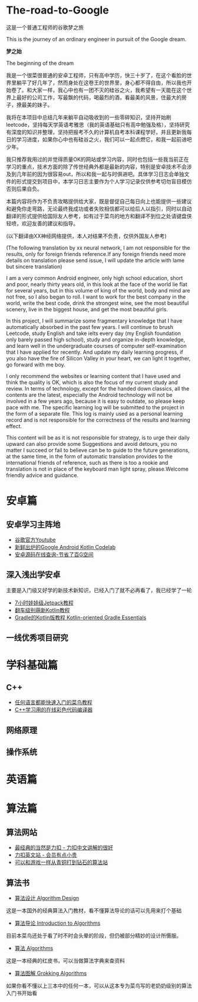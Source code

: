 # The-road-to-Google
这是一个普通工程师的谷歌梦之旅

This is the journey of an ordinary engineer in pursuit of the Google dream.

**梦之始**

The beginning of the dream

我是一个很菜很普通的安卓工程师，只有高中学历，快三十岁了，在这个看脸的世界里躺平了好几年了，然而身处在这卷王的世界里，身心都不得自由，所以我也开始卷了。和大家一样，我心中也有一团不灭的硅谷之火，我希望有一天能在这个世界上最好的公司工作，写最飘的代码，喝最烈的酒，看最美的风景，住最大的房子，撩最美的妹子。

我将在本项目中总结几年来躺平自动吸收到的一些零碎知识，坚持开始刷leetcode，坚持每天学英语考雅思（我的英语基础只有高中勉强及格），坚持研究有深度的知识并整理，坚持把报考不久的计算机自考本科课程学好。并且更新我每日的学习进度，如果你心中也有硅谷之火，我们可以一起点燃它，和我一起前进吧少年。

我只推荐我用过的并觉得质量OK的网站或学习内容，同时也包括一些我当前正在学习的重点，技术方面的除了传世经典外都是最新的内容，特别是安卓技术不会涉及到几年前的因为很容易out，所以和我一起与时俱进吧。具体学习日志会单独文件的形式提交到项目中，本学习日志主要作为个人学习记录仅供参考切勿盲目模仿否则后果自负。

本篇内容将作为不负责攻略提供给大家，既是督促自己每日向上也能提供一些建议和避免你走弯路，无论最终我成功或者失败相信都可以给后人以指引，同时以自动翻译的形式提供给国际友人参考，如有过于菜鸟的地方和翻译不到位之处请键盘侠轻喷，欢迎友善的建议和指导。

(以下翻译由XX神经网络提供，本人对结果不负责，仅供外国友人参考)

(The following translation by xx neural network, I am not responsible for the results, only for foreign friends reference.If any foreign friends need more details on translation please send issue, I will update the article with lame but sincere translation)

I am a very common Android engineer, only high school education, short and poor, nearly thirty years old, in this look at the face of the world lie flat for several years, but in this volume of king of the world, body and mind are not free, so I also began to roll. I want to work for the best company in the world, write the best code, drink the strongest wine, see the most beautiful scenery, live in the biggest house, and get the most beautiful girls.

In this project, I will summarize some fragmentary knowledge that I have automatically absorbed in the past few years. I will continue to brush Leetcode, study English and take ielts every day (my English foundation only barely passed high school), study and organize in-depth knowledge, and learn well in the undergraduate courses of computer self-examination that I have applied for recently. And update my daily learning progress, if you also have the fire of Silicon Valley in your heart, we can light it together, go forward with me boy.

I only recommend the websites or learning content that I have used and think the quality is OK, which is also the focus of my current study and review. In terms of technology, except for the handed down classics, all the contents are the latest, especially the Android technology will not be involved in a few years ago, because it is easy to outdate, so please keep pace with me. The specific learning log will be submitted to the project in the form of a separate file. This log is mainly used as a personal learning record and is not responsible for the correctness of the results and learning effect.

This content will be as it is not responsible for strategy, is to urge their daily upward can also provide some Suggestions and avoid detours, you no matter I succeed or fail to believe can be to guide to the future generations, at the same time, in the form of automatic translation provides to the international friends of reference, such as there is too a rookie and translation is not in place of the keyboard man light spray, please.Welcome friendly advice and guidance.

安卓篇
==
安卓学习主阵地
--
* [谷歌官方Youtube](https://www.youtube.com/googlecode)
* [新鲜出炉的Google Android Kotlin Codelab](https://developer.android.google.cn/courses/kotlin-android-advanced/toc?hl=en)
* [安卓源码在线查询-节省了百G空间](http://androidxref.com/)

深入浅出学安卓
--
主要是入门级又好学的新技术新知识，已经入门了就不必再看了，我已经学了一轮
* [7小时娃娃级Jetpack教程](https://www.youtube.com/watch?v=-TWz30owX_I)
* [翻车级别萌新Kotlin教程](https://www.bilibili.com/video/BV1kT4y1o7nP?p=8&spm_id_from=pageDriver)
* [Gradle的Kotlin版教程 Kotlin-oriented Gradle Essentials](https://koge.2bab.me/#/zh-cn/)

一线优秀项目研究
--


学科基础篇
==
C++
--
* [任何语言都能快速入门的菜鸟教程](https://www.runoob.com/cplusplus/cpp-tutorial.html)
* [C++学习用的在线彩色代码编译器](http://www.dooccn.com/cpp/)

网络原理
--

操作系统
--


英语篇
==


算法篇
==
算法网站
--
* [最经典的当然是力扣 - 力扣中文讲解的很好](https://leetcode-cn.com/)
* [力扣英文站 - 会员有点小贵](https://leetcode.com/)
* [可以和游戏一样从青铜打到钻石的算法站](https://www.lintcode.com/cat/)

算法书
--
* [算法设计 Algorithm Design](https://book.douban.com/subject/35391618/)

这是一本国外的经典算法入门教材，看不懂算法导论的话可以先用来打个基础
* [算法导论 Introduction to Algorithms](https://book.douban.com/subject/20432061/)

目前本菜鸟还处于看了时不时会头晕的阶段，但仍被部分精妙的设计所慑服。
* [算法 Algorithms](https://book.douban.com/subject/19952400/)

这是一本经典的红皮书，可以当做算法字典来查资料
* [算法图解 Grokking Algorithms](https://book.douban.com/subject/26979890/) 

如果你看不懂以上三本中的任何一本，可以从这本专为菜鸟写的老奶奶级别的算法入门书开始看







